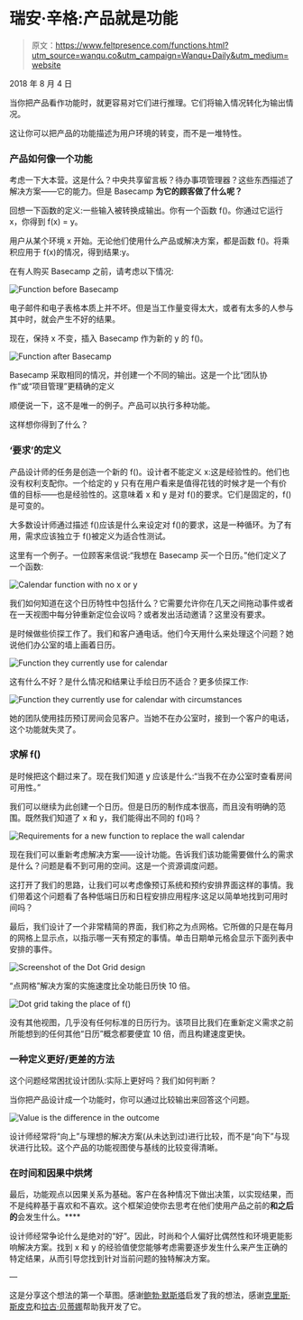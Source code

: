 # 瑞安·辛格:产品就是功能

> 原文：<https://www.feltpresence.com/functions.html?utm_source=wanqu.co&utm_campaign=Wanqu+Daily&utm_medium=website>

2018 年 8 月 4 日

当你把产品看作功能时，就更容易对它们进行推理。它们将输入情况转化为输出情况。

这让你可以把产品的功能描述为用户环境的转变，而不是一堆特性。

### 产品如何像一个功能

考虑一下大本营。这是什么？中央共享留言板？待办事项管理器？这些东西描述了解决方案——它的能力。但是 Basecamp **为它的顾客做了什么呢？**

回想一下函数的定义:一些输入被转换成输出。你有一个函数 f()。你通过它运行 x，你得到 f(x) = y。

用户从某个环境 x 开始。无论他们使用什么产品或解决方案，都是函数 f()。将乘积应用于 f(x)的情况，得到结果:y。

在有人购买 Basecamp 之前，请考虑以下情况:

![Function before Basecamp](img/ecf74e8562ef9a41956061ecaefc80e1.png)

电子邮件和电子表格本质上并不坏。但是当工作量变得太大，或者有太多的人参与其中时，就会产生不好的结果。

现在，保持 x 不变，插入 Basecamp 作为新的 y 的 f()。

![Function after Basecamp](img/8569a03a9aa6facf950e345cb478a6d0.png)

Basecamp 采取相同的情况，并创建一个不同的输出。这是一个比“团队协作”或“项目管理”更精确的定义

顺便说一下，这不是唯一的例子。产品可以执行多种功能。

这样想你得到了什么？

### ‘要求’的定义

产品设计师的任务是创造一个新的 f()。设计者不能定义 x:这是经验性的。他们也没有权利支配你。一个给定的 y 只有在用户看来是值得花钱的时候才是一个有价值的目标——也是经验性的。这意味着 x 和 y 是对 f()的要求。它们是固定的，f()是可变的。

大多数设计师通过描述 f()应该是什么来设定对 f()的要求，这是一种循环。为了有用，需求应该独立于 f()被定义为适合性测试。

这里有一个例子。一位顾客来信说:“我想在 Basecamp 买一个日历。”他们定义了一个函数:

![Calendar function with no x or y](img/c22ab4727597c1b637c1c0c19747de3e.png)

我们如何知道在这个日历特性中包括什么？它需要允许你在几天之间拖动事件或者在一天视图中每分钟重新定位会议吗？或者发出活动邀请？这里没有要求。

是时候做些侦探工作了。我们和客户通电话。他们今天用什么来处理这个问题？她说他们办公室的墙上画着日历。

![Function they currently use for calendar ](img/95d8745fb5716b02e32c4b7ddfdd16aa.png)

这有什么不好？是什么情况和结果让手绘日历不适合？更多侦探工作:

![Function they currently use for calendar with circumstances](img/ac277107cd9510b9c571d943e706d542.png)

她的团队使用挂历预订房间会见客户。当她不在办公室时，接到一个客户的电话，这个功能就失灵了。

### 求解 f()

是时候把这个翻过来了。现在我们知道 y 应该是什么:“当我不在办公室时查看房间可用性。”

我们可以继续为此创建一个日历。但是日历的制作成本很高，而且没有明确的范围。既然我们知道了 x 和 y，我们能得出不同的 f()吗？

![Requirements for a new function to replace the wall calendar](img/45e0b12483d561ea39473c0d98bd1a09.png)

现在我们可以重新考虑解决方案——设计功能。告诉我们该功能需要做什么的需求是什么？问题是看不到可用的空间。这是一个资源调度问题。

这打开了我们的思路，让我们可以考虑像预订系统和预约安排界面这样的事情。我们带着这个问题看了各种低端日历和日程安排应用程序:这足以简单地找到可用时间吗？

最后，我们设计了一个非常精简的界面，我们称之为点网格。它所做的只是在每月的网格上显示点，以指示哪一天有预定的事情。单击日期单元格会显示下面列表中安排的事件。

![Screenshot of the Dot Grid design](img/8c1bf14e12d8e9912c146092a56ebd02.png)

“点网格”解决方案的实施速度比全功能日历快 10 倍。

![Dot grid taking the place of f()](img/b80afdd1a86376647e56844424dcba7d.png)

没有其他视图，几乎没有任何标准的日历行为。该项目比我们在重新定义需求之前所能想到的任何其他“日历”概念都要便宜 10 倍，而且构建速度更快。

### 一种定义更好/更差的方法

这个问题经常困扰设计团队:实际上更好吗？我们如何判断？

当你把产品设计成一个功能时，你可以通过比较输出来回答这个问题。

![Value is the difference in the outcome](img/0e0635f1d9140a58ad6cffc91e6ebe90.png)

设计师经常将“向上”与理想的解决方案(从未达到过)进行比较，而不是“向下”与现状进行比较。这个产品的功能视图使与基线的比较变得清晰。

### 在时间和因果中烘烤

最后，功能观点以因果关系为基础。客户在各种情况下做出决策，以实现结果，而不是纯粹基于喜欢和不喜欢。这个框架迫使你去思考在他们使用产品之前的**和之后的**会发生什么。****

设计师经常争论什么是绝对的“好”。因此，时尚和个人偏好比偶然性和环境更能影响解决方案。找到 x 和 y 的经验值使您能够考虑需要逐步发生什么来产生正确的特定结果，从而引导您找到针对当前问题的独特解决方案。

—

这是分享这个想法的第一个草图。感谢[鲍勃·默斯塔](http://twitter.com/bmoesta)启发了我的想法，感谢[克里斯·斯皮克](http://twitter.com/chriscbs)和[拉古·贝蒂娜](https://www.chicagobooth.edu/faculty/directory/b/raghu-betina)帮助我开发了它。